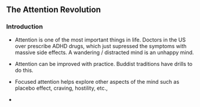 ## The Attention Revolution

### Introduction

- Attention is one of the most important things in life. Doctors in the US over prescribe ADHD drugs, which just supressed the symptoms with massive side effects. A wandering / distracted mind is an unhappy mind. 

- Attention can be improved with practice. Buddist traditions have drills to do this.

- Focused attention helps explore other aspects of the mind such as placebo effect, craving, hostility, etc.,

-  



